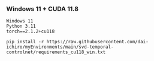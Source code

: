 ### Windows 11 + CUDA 11.8
~~~
Windows 11
Python 3.11
torch==2.1.2+cu118
~~~

~~~
pip install -r https://raw.githubusercontent.com/dai-ichiro/myEnvironments/main/svd-temporal-controlnet/requirements_cu118_win.txt
~~~
